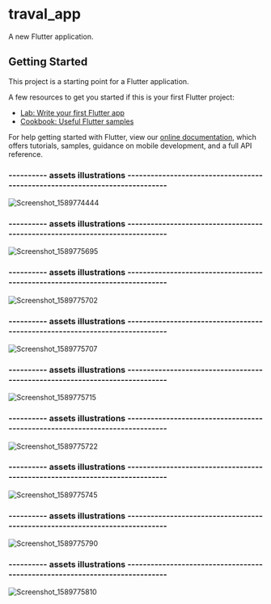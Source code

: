 # traval_app

A new Flutter application.

## Getting Started

This project is a starting point for a Flutter application.

A few resources to get you started if this is your first Flutter project:

- [Lab: Write your first Flutter app](https://flutter.dev/docs/get-started/codelab)
- [Cookbook: Useful Flutter samples](https://flutter.dev/docs/cookbook)

For help getting started with Flutter, view our
[online documentation](https://flutter.dev/docs), which offers tutorials,
samples, guidance on mobile development, and a full API reference.

### ---------- assets illustrations ----------------------------------------------------------------------------

![Screenshot_1589774444](https://user-images.githubusercontent.com/26189475/82176024-8e237100-98a3-11ea-818d-adee74b5f41e.png)

### ---------- assets illustrations ----------------------------------------------------------------------------

![Screenshot_1589775695](https://user-images.githubusercontent.com/26189475/82176192-0f7b0380-98a4-11ea-8357-9388898efbe7.png)

### ---------- assets illustrations ----------------------------------------------------------------------------

![Screenshot_1589775702](https://user-images.githubusercontent.com/26189475/82176255-3d604800-98a4-11ea-961c-49054391065b.png)

### ---------- assets illustrations ----------------------------------------------------------------------------

![Screenshot_1589775707](https://user-images.githubusercontent.com/26189475/82176282-4f41eb00-98a4-11ea-9fde-477b6608400e.png)

### ---------- assets illustrations ----------------------------------------------------------------------------

![Screenshot_1589775715](https://user-images.githubusercontent.com/26189475/82176304-608af780-98a4-11ea-9252-638836ff5c36.png)

### ---------- assets illustrations ----------------------------------------------------------------------------

![Screenshot_1589775722](https://user-images.githubusercontent.com/26189475/82176335-77314e80-98a4-11ea-8179-0b6ce9140f7e.png)

### ---------- assets illustrations ----------------------------------------------------------------------------

![Screenshot_1589775745](https://user-images.githubusercontent.com/26189475/82176371-89ab8800-98a4-11ea-9961-15b2386fddb2.png)

### ---------- assets illustrations ----------------------------------------------------------------------------

![Screenshot_1589775790](https://user-images.githubusercontent.com/26189475/82176390-9af49480-98a4-11ea-8381-8551f8ca29f8.png)

### ---------- assets illustrations ----------------------------------------------------------------------------

![Screenshot_1589775810](https://user-images.githubusercontent.com/26189475/82176411-a8118380-98a4-11ea-9d04-066fd3499da7.png)

